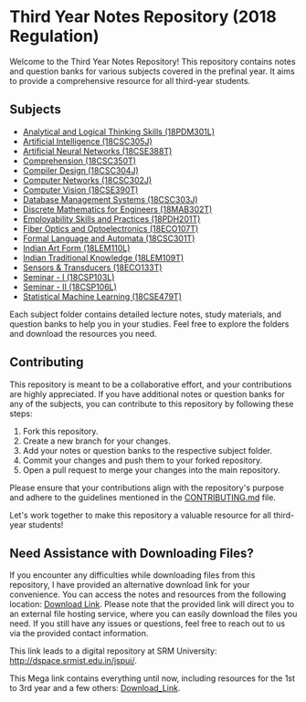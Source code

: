 # Third Year Notes Repository (2018 Regulation)

Welcome to the Third Year Notes Repository! This repository contains notes and question banks for various subjects covered in the prefinal year. It aims to provide a comprehensive resource for all third-year students.

## Subjects

- [Analytical and Logical Thinking Skills (18PDM301L)](./18PDM301L)
- [Artificial Intelligence (18CSC305J)](./18CSC305J)
- [Artificial Neural Networks (18CSE388T)](./18CSE388T)
- [Comprehension (18CSC350T)](./18CSC350T)
- [Compiler Design (18CSC304J)](./18CSC304J)
- [Computer Networks (18CSC302J)](./18CSC302J)
- [Computer Vision (18CSE390T)](./18CSE390T)
- [Database Management Systems (18CSC303J)](./18CSC303J)
- [Discrete Mathematics for Engineers (18MAB302T)](./18MAB302T)
- [Employability Skills and Practices (18PDH201T)](./18PDH201T)
- [Fiber Optics and Optoelectronics (18ECO107T)](./18ECO107T)
- [Formal Language and Automata (18CSC301T)](./18CSC301T)
- [Indian Art Form (18LEM110L)](./18LEM110L)
- [Indian Traditional Knowledge (18LEM109T)](./18LEM109T)
- [Sensors & Transducers (18ECO133T)](./18ECO133T)
- [Seminar - I (18CSP103L)](./18CSP103L)
- [Seminar - II (18CSP106L)](./18CSP106L)
- [Statistical Machine Learning (18CSE479T)](./18CSE479T)

Each subject folder contains detailed lecture notes, study materials, and question banks to help you in your studies. Feel free to explore the folders and download the resources you need.

## Contributing

This repository is meant to be a collaborative effort, and your contributions are highly appreciated. If you have additional notes or question banks for any of the subjects, you can contribute to this repository by following these steps:

1. Fork this repository.
2. Create a new branch for your changes.
3. Add your notes or question banks to the respective subject folder.
4. Commit your changes and push them to your forked repository.
5. Open a pull request to merge your changes into the main repository.

Please ensure that your contributions align with the repository's purpose and adhere to the guidelines mentioned in the [CONTRIBUTING.md](./CONTRIBUTING.md) file.

Let's work together to make this repository a valuable resource for all third-year students!

## Need Assistance with Downloading Files?

If you encounter any difficulties while downloading files from this repository, I have provided an alternative download link for your convenience. 
You can access the notes and resources from the following location: [Download Link](https://mega.nz/folder/4DIg0C4B#3i2s3qrut0kgmK4fxSP8YQ).
Please note that the provided link will direct you to an external file hosting service, where you can easily download the files you need. If you still have any issues or questions, feel free to reach out to us via the provided contact information.

This link leads to a digital repository at SRM University: http://dspace.srmist.edu.in/jspui/.

This Mega link contains everything until now, including resources for the 1st to 3rd year and a few others: [Download_Link](https://mega.nz/folder/FHwgiCJA#2cacG5hzTjoC5YvnlTugGQ).
